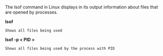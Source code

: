 The lsof command in Linux displays in its output information about files that are opened by processes.

**lsof**

	Shows all files being used

**lsof -p < PID >**

	Shows all files being used by the process with PID
